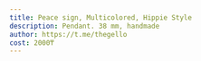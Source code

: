 ```yaml
---
title: Peace sign, Multicolored, Hippie Style
description: Pendant. 38 mm, handmade
author: https://t.me/thegello
cost: 2000₸
---
```

